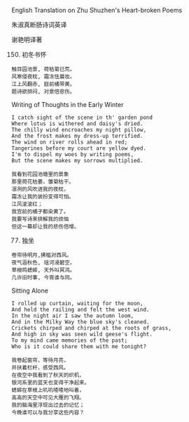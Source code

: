 English Translation on Zhu Shuzhen's Heart-broken Poems

朱淑真断肠诗词英译

谢艳明译著

150. 初冬书怀

```
触目园池景, 荷枯菊已荒。 
风寒侵夜枕, 霜冻怯晨妆。 
江上风翻赤, 庭前橘带黄。 
题诗欲排闷, 对景倍悲伤。
```
Writing of Thoughts in the Early Winter

```
I catch sight of the scene in th' garden pond 
Where lotus is withered and daisy's dried. 
The chilly wind encroaches my night pillow, 
And the frost makes my dress-up terrified. 
The wind on river rolls ahead in red; 
Tangerines before my court are yellow dyed. 
I'm to dispel my woes by writing poems, 
But the scene makes my sorrows multiplied.
```
```
我看到花园池塘里的景象
那里荷花枯萎，雏菊枯干。
凛冽的风吹进我的夜枕，
霜冻让我的装扮变得可怕。
江风滚滚红；
我宫前的橘子都染黄了。
我要写诗来排解我的烦恼
但这一幕却让我的悲伤倍增。
```
77. 独坐

```
卷帘待明月,拂槛对西风。 
夜气涵秋色, 瑶河浸碧空。 
草根鸣蟋蟀, 天外叫冥鸿。 
几许旧时事, 今宵谁与同。
```
Sitting Alone

```
I rolled up curtain, waiting for the moon, 
And held the railing and felt the west wind. 
In the night air I saw the autumn loom, 
And in the Milky Way the blue sky's cleaned. 
Crickets chirped and chirped at the roots of grass, 
And high in sky was seen wild geese's flight. 
To my mind came memories of the past; 
Who is it could share them with me tonight?
```
```
我卷起窗帘，等待月亮，
并扶着栏杆，感受西风。
在夜空中我看到了秋天的织机，
银河系里的蓝天也变得干净起来。
蟋蟀在草根上叽叽喳喳地叫着，
高高的天空中可见大雁的飞翔。
我的脑海里浮现出过去的记忆；
今晚谁可以与我分享这些内容？
```
